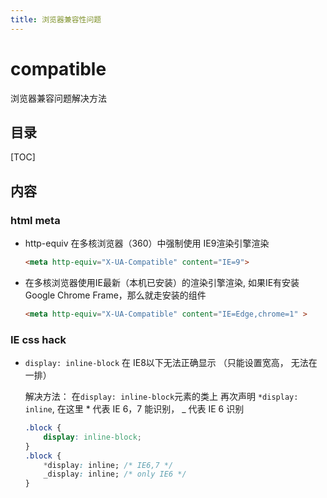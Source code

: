 ```yaml
---
title: 浏览器兼容性问题
---
```




# compatible

浏览器兼容问题解决方法



## 目录

[TOC]

## 内容



### html meta

* http-equiv 在多核浏览器（360）中强制使用 IE9渲染引擎渲染

  ```html
  <meta http-equiv="X-UA-Compatible" content="IE=9">
  ```

* 在多核浏览器使用IE最新（本机已安装）的渲染引擎渲染, 如果IE有安装Google Chrome Frame，那么就走安装的组件

  ```html
  <meta http-equiv="X-UA-Compatible" content="IE=Edge,chrome=1" >
  ```


### IE css hack

* `display: inline-block` 在 IE8以下无法正确显示 （只能设置宽高， 无法在一排）

  解决方法： 在`display: inline-block`元素的类上 再次声明 `*display: inline`, 在这里 * 代表 IE 6，7 能识别， _ 代表 IE 6 识别

  ```css
  .block {
      display: inline-block;
  }
  .block {
      *display: inline; /* IE6,7 */
      _display: inline; /* only IE6 */
  }
  ```
